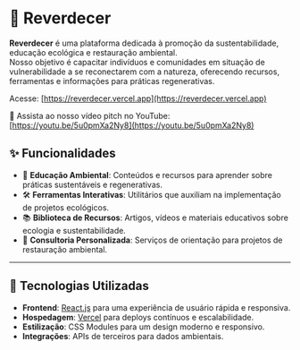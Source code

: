 # 🌿 Reverdecer

**Reverdecer** é uma plataforma dedicada à promoção da sustentabilidade, educação ecológica e restauração ambiental.  
Nosso objetivo é capacitar indivíduos e comunidades em situação de vulnerabilidade a se reconectarem com a natureza, oferecendo recursos, ferramentas e informações para práticas regenerativas.

Acesse: [https://reverdecer.vercel.app](https://reverdecer.vercel.app)


🎥 Assista ao nosso vídeo pitch no YouTube: [https://youtu.be/5u0pmXa2Ny8](https://youtu.be/5u0pmXa2Ny8)


## ✨ Funcionalidades

- 🌱 **Educação Ambiental**: Conteúdos e recursos para aprender sobre práticas sustentáveis e regenerativas.
- 🛠️ **Ferramentas Interativas**: Utilitários que auxiliam na implementação de projetos ecológicos.
- 📚 **Biblioteca de Recursos**: Artigos, vídeos e materiais educativos sobre ecologia e sustentabilidade.
- 🧭 **Consultoria Personalizada**: Serviços de orientação para projetos de restauração ambiental.

---

## 🚀 Tecnologias Utilizadas


- **Frontend**: [React.js](https://react.dev/) para uma experiência de usuário rápida e responsiva.
- **Hospedagem**: [Vercel](https://vercel.com/) para deploys contínuos e escalabilidade.
- **Estilização**: CSS Modules para um design moderno e responsivo.
- **Integrações**: APIs de terceiros para dados ambientais.

